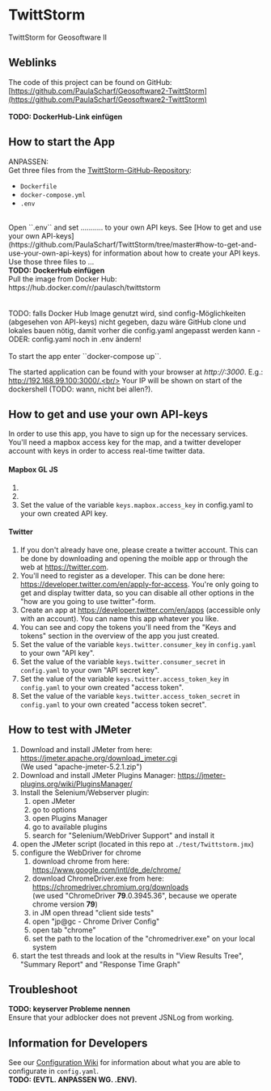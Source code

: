 # TwittStorm
TwittStorm for Geosoftware II
## Weblinks
The code of this project can be found on GitHub: [https://github.com/PaulaScharf/Geosoftware2-TwittStorm](https://github.com/PaulaScharf/Geosoftware2-TwittStorm)<br>
<br>
<b>TODO: DockerHub-Link einfügen</b>

## How to start the App

ANPASSEN:<br>
Get three files from the [TwittStorm-GitHub-Repository](https://github.com/PaulaScharf/Geosoftware2-TwittStorm):
- ``Dockerfile``
- ``docker-compose.yml``
- ``.env``    
<br>
Open ``.env`` and set ........... to your own API keys. See [How to get and use your own API-keys](https://github.com/PaulaScharf/TwittStorm/tree/master#how-to-get-and-use-your-own-api-keys) for information about how to create your API keys.<br/>
Use those three files to ...<br/>
<b>TODO: DockerHub einfügen</b><br>
Pull the image from Docker Hub: https://hub.docker.com/r/paulasch/twittstorm<br/>
<br><br>
TODO: falls Docker Hub Image genutzt wird, sind config-Möglichkeiten (abgesehen von API-keys) nicht gegeben, dazu wäre GitHub clone und lokales bauen nötig, damit vorher die config.yaml angepasst werden kann - ODER: config.yaml noch in .env ändern!
<br><br>
To start the app enter ``docker-compose up``.<br/>

The started application can be found with your browser at _http://<your IP>:3000_. E.g.: http://192.168.99.100:3000/.<br/>
Your IP will be shown on start of the dockershell (TODO: wann, nicht bei allen?).<br/>  

## How to get and use your own API-keys
In order to use this app, you have to sign up for the necessary services. You'll need a mapbox access key for the map, and a twitter developer account with keys in order to access real-time twitter data.
#### Mapbox GL JS
1.
2.
3. Set the value of the variable ``keys.mapbox.access_key`` in config.yaml to your own created API key.

#### Twitter
1. If you don't already have one, please create a twitter account. This can be done by downloading and opening the moible app or through the web at https://twitter.com.
2. You'll need to register as a developer. This can be done here: https://developer.twitter.com/en/apply-for-access. You're only going to get and display twitter data, so you can disable all other options in the "how are you going to use twitter"-form.
3. Create an app at https://developer.twitter.com/en/apps (accessible only with an account). You can name this app whatever you like.
4. You can see and copy the tokens you'll need from the "Keys and tokens" section in the overview of the app you just created.
5. Set the value of the variable ``keys.twitter.consumer_key`` in ``config.yaml`` to your own "API key".
6. Set the value of the variable ``keys.twitter.consumer_secret`` in ``config.yaml`` to your own "API secret key".
7. Set the value of the variable ``keys.twitter.access_token_key`` in ``config.yaml`` to your own created "access token".
8. Set the value of the variable ``keys.twitter.access_token_secret`` in ``config.yaml`` to your own created "access token secret".

## How to test with JMeter
1. Download and install JMeter from here: https://jmeter.apache.org/download_jmeter.cgi  
(We used "apache-jmeter-5.2.1.zip")  
2. Download and install JMeter Plugins Manager: https://jmeter-plugins.org/wiki/PluginsManager/
3. Install the Selenium/Webserver plugin:  
    1. open JMeter
    2. go to options
    3. open Plugins Manager
    4. go to available plugins
    5. search for "Selenium/WebDriver Support" and install it
4. open the JMeter script (located in this repo at ``./test/Twittstorm.jmx``)
5. configure the WebDriver for chrome
    1. download chrome from here: https://www.google.com/intl/de_de/chrome/
    2. download ChromeDriver.exe from here: https://chromedriver.chromium.org/downloads  
    (we used "ChromeDriver **79**.0.3945.36", because we operate chrome version **79**)
    3. in JM open thread "client side tests"
    4. open "jp@gc - Chrome Driver Config"
    5. open tab "chrome"
    6. set the path to the location of the "chromedriver.exe" on your local system
6. start the test threads and look at the results in "View Results Tree", "Summary Report" and "Response Time Graph"

## Troubleshoot
<b>TODO: keyserver Probleme nennen</b><br>
Ensure that your adblocker does not prevent JSNLog from working.

## Information for Developers
See our [Configuration Wiki](https://github.com/PaulaScharf/TwittStorm/wiki/Configuration) for information about what you are able to configurate in ``config.yaml``.
<br><b>TODO: (EVTL. ANPASSEN WG. .ENV).<br>
